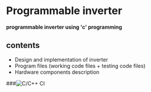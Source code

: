# Programmable inverter

**programmable inverter using 'c' programming**

## contents
- Design and implementation of inverter
- Program files (working code files + testing code files)
- Hardware components description

###![C/C++ CI](https://github.com/stepin-104974-sumit/PROGRAMMABLE_INVERTER_cpp/workflows/C/C++%20CI/badge.svg)
